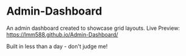 # Admin-Dashboard
An admin dashboard created to showcase grid layouts. 
Live Preview: https://lmm588.github.io/Admin-Dashboard/

Built in less than a day - don't judge me!

